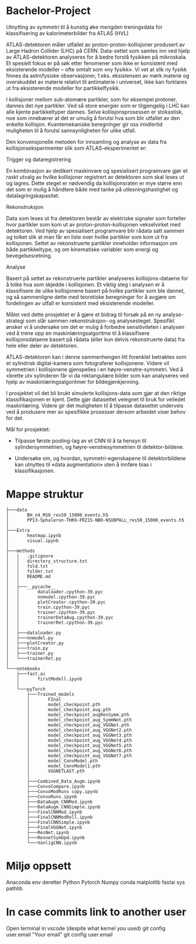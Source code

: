 # Bachelor-Project
Utnytting av symmetri til å kunstig øke mengden treningsdata for klassifisering av kalorimeterbilder fra ATLAS (HVL) 

ATLAS-detektoren måler utfallet av proton-proton-kollisjoner produsert av Large Hadron Collider (LHC) på CERN. Data-settet som samles inn ved hjelp av ATLAS-detektoren analyseres for å bedre forstå fysikken på mikroskala. Et spesielt fokus er på søk etter fenomener som ikke er konsistent med eksisterende modeller – ofte omtalt som «ny fysikk». Vi vet at slik ny fysikk finnes da astrofysiske observasjoner, f.eks. eksistensen av mørk materie og overskuddet av materie relativt til antimaterie i universet, ikke kan forklares ut fra eksisterende modeller for partikkelfysikk. 

I kollisjoner mellom sub-atomære partikler, som for eksempel protoner, dannes det nye partikler. Ved så store energier som er tilgjengelig i LHC kan alle kjente partikkeltyper dannes. Selve kollisjonsprosessen er stokastisk, noe som innebærer at det er umulig å forutsi hva som blir utfallet av den enkelte kollisjon. Kvantemekaniske beregninger gir oss imidlertid muligheten til å forutsi sannsynligheten for ulike utfall. 

Den konvensjonelle metoden for innsamling og analyse av data fra kollisjonseksperimenter slik som ATLAS-eksperimentet er: 

Trigger og dataregistrering 

En kombinasjon av dedikert maskinvare og spesialisert programvare gjør et raskt utvalg av hvilke kollisjoner registrert av detektoren som skal leses ut og lagres. Dette steget er nødvendig da kollisjonsraten er mye større enn det som er mulig å håndtere både med tanke på utlesningshastighet og datalagringskapasitet.  

Rekonstruksjon 

Data som leses ut fra detektoren består av elektriske signaler som forteller hvor partikler som kom ut av proton-proton-kollisjonen vekselvirket med detektoren. Ved hjelp av spesialisert programvare blir rådata satt sammen og tolket slik at man får en liste over hvilke partikler som kom ut fra kollisjonen. Settet av rekonstruerte partikler inneholder informasjon om både partikkeltype, og om kinematiske variabler som energi og bevegelsesretning. 

Analyse 

Basert på settet av rekonstruerte partikler analyseres kollisjons-dataene for å tolke hva som skjedde i kollisjonen. Et viktig steg i analysen er å klassifisere de ulike kollisjonene basert på hvilke partikler som ble dannet, og så sammenligne dette med teoretiske beregninger for å avgjøre om fordelingen av utfall er konsistent med eksisterende modeller.  

Målet ved dette prosjektet er å gjøre et bidrag til forsøk på en ny analyse-strategi som slår sammen rekonstruksjon- og analysesteget. Spesifikt ønsker vi å undersøke om det er mulig å forbedre sensitiviteten i analysen ved å trene opp en maskinlæringsalgoritme til å klassifisere kollisjonsdataene basert på rådata (eller kun delvis rekonstruerte data) fra hele eller deler av detektoren. 

ATLAS-detektoren kan i denne sammenhengen litt forenklet betraktes som et sylindrisk digital-kamera som fotograferer kollisjonene. Videre vil symmetrien i kollisjonene gjenspeiles i en høyre-venstre-symmetri. Ved å «brette ut» sylinderen får vi da rektangulære bilder som kan analyseres ved hjelp av maskinlæringsalgoritmer for bildegjenkjenning.  

I prosjektet vil det bli brukt simulerte kollisjons-data som gjør at den riktige klassifikasjonen er kjent. Dette gjør datasettet velegnet til bruk for veiledet maskinlæring. Videre gir det muligheten til å tilpasse datasettet underveis ved å produsere mer av spesifikke prosesser dersom arbeidet viser behov for det. 


Mål for prosjektet: 

- Tilpasse første pooling-lag av et CNN til å ta hensyn til sylindersymmetrien, og høyre-venstresymmetrien til detektor-bildene. 

- Undersøke om, og hvordan, symmetri-egenskapene til detektorbildene kan utnyttes til «data augmentation» uten å innføre bias i klassifikasjonen. 

# Mappe struktur
```
├───data
│       BH_n4_M10_res50_15000_events.h5
│       PP13-Sphaleron-THR9-FRZ15-NB0-NSUBPALL_res50_15000_events.h5
│
├───Extra
│       heatmap.ipynb
│       visual.ipynb
│
├───methods
│   │   .gitignore
│   │   directory_structure.txt
│   │   fold.txt
│   │   folder.txt
│   │   README.md
│   │
│   ├───__pycache__
│   │       dataloader.cpython-39.pyc
│   │       nnmodel.cpython-39.pyc
│   │       plotCreator.cpython-39.pyc
│   │       train.cpython-39.pyc
│   │       trainer.cpython-39.pyc
│   │       trainerDataAug.cpython-39.pyc
│   │       trainerRet.cpython-39.pyc
│   │
│   ├───dataloader.py
│   ├───nnmodel.py
│   ├───plotCreator.py
│   ├───train.py
│   ├───trainer.py
│   └───trainerRet.py
│
└───notebooks
    ├───fast.ai
    │       firstModell.ipynb
    │
    └───pyTorch
        ├───Trained_models
        │       FInal
        │       model_checkpoint.pth
        │       model_checkpoint_aug.pth
        │       model_checkpoint_augResSymm.pth
        │       model_checkpoint_aug_SymmNet.pth
        │       model_checkpoint_aug_VGGNet.pth
        │       model_checkpoint_aug_VGGNet2.pth
        │       model_checkpoint_aug_VGGNet3.pth
        │       model_checkpoint_aug_VGGNet4.pth
        │       model_checkpoint_aug_VGGNet5.pth
        │       model_checkpoint_aug_VGGNet6.pth
        │       model_checkpoint_aug_VGGNet7.pth
        │       model_ConvModel.pth
        │       model_ConvModel1.pth
        │       VGGNETLAST.pth
        │
        ├───Combined_Data_Augm.ipynb
        ├───ConvoCompare.ipynb
        ├───ConvoModRuns copy.ipynb
        ├───ConvoRuns.ipynb
        ├───DataAugm_CNNMod.ipynb
        ├───DataAugm_CNNSimple.ipynb
        ├───FinalCNNMod.ipynb
        ├───FinalCNNModRoll.ipynb
        ├───FinalCNNSimple.ipynb
        ├───FinalVGGNet.ipynb
        ├───ResNet.ipynb
        ├───ResnetSymUpd.ipynb
        └───VanligCNN.ipynb
```        
        
# Miljø oppsett
Anaconda env deretter
Python
Pytorch
Numpy
conda
matplotlib
fastai
sys
pathlib

# In case commits link to another user
Open terminal in vscode (despite what kernel you used)
git config user.email "Your email"
git config user.email
